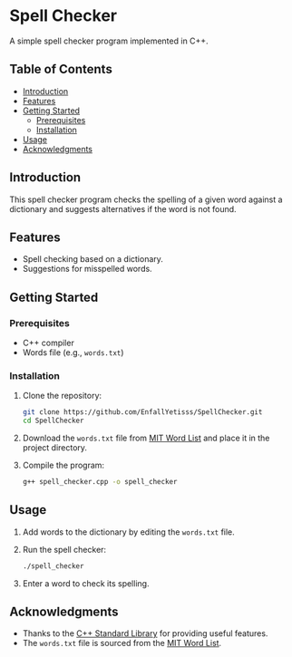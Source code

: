 # Spell Checker

A simple spell checker program implemented in C++.

## Table of Contents
- [Introduction](#introduction)
- [Features](#features)
- [Getting Started](#getting-started)
  - [Prerequisites](#prerequisites)
  - [Installation](#installation)
- [Usage](#usage)
- [Acknowledgments](#acknowledgments)

## Introduction

This spell checker program checks the spelling of a given word against a dictionary and suggests alternatives if the word is not found.

## Features

- Spell checking based on a dictionary.
- Suggestions for misspelled words.

## Getting Started

### Prerequisites

- C++ compiler
- Words file (e.g., `words.txt`)

### Installation

1. Clone the repository:

    ```bash
    git clone https://github.com/EnfallYetisss/SpellChecker.git
    cd SpellChecker
    ```

2. Download the `words.txt` file from [MIT Word List](https://www.mit.edu/~ecprice/wordlist.10000) and place it in the project directory.

3. Compile the program:

    ```bash
    g++ spell_checker.cpp -o spell_checker
    ```

## Usage

1. Add words to the dictionary by editing the `words.txt` file.
2. Run the spell checker:

    ```bash
    ./spell_checker
    ```

3. Enter a word to check its spelling.

## Acknowledgments

- Thanks to the [C++ Standard Library](https://en.cppreference.com/w/cpp/header) for providing useful features.
- The `words.txt` file is sourced from the [MIT Word List](https://www.mit.edu/~ecprice/wordlist.10000).
